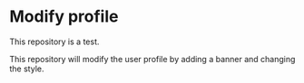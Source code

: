 # Modify profile
This repository is a test.

This repository will modify the user profile by adding a banner and changing the style.

